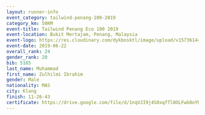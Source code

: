 ```yaml
--- 
layout: runner-info 
event_category: tailwind-penang-100-2019 
category_km: 50KM 
event-title: Tailwind Penang Eco 100 2019 
event-location: Bukit Mertajam, Penang, Malaysia 
event-logo: https://res.cloudinary.com/dykbosktl/image/upload/v1573614442/Logo/Logo_gqlzi3.jpg 
event-date: 2019-06-22 
overall_rank: 24
gender_rank: 20
bib: 5165
last_name: Muhammad
first_name: Zulhilmi Ibrahim
gender: Male
nationality: MAS
city: Klang
finish: 11-26-43
certificate: https://drive.google.com/file/d/1nqVJI9j4S0xqfTl8OLFwb0oYRAFxyv1/view?usp=sharing
--- 
```

